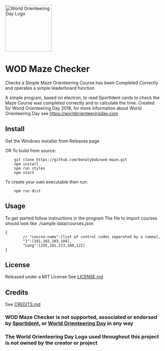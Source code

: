 <img src="http://worldorienteeringday.com/wp-content/uploads/2016/03/wod-logo-color.png" alt="World Orienteering Day Logo" height="150px"/>

# WOD Maze Checker

Checks a Simple Maze Orienteering Course has been Completed Correctly and operates a simple leaderboard function

A simple program, based on electron, to read SportIdent cards to check the Maze Course was completed correctly and to calculate the time. Created for World Orienteering Day 2018, for more information about World Orienteering Day see https://worldorienteeringday.com

## Install
Get the Windows installer from Releases page

OR To build from source:

        git clone https://github.com/bonalybob/wod-maze.git
        npm install
        npm run styles
        npm start
To create your own executable then run:

        npm run dist

## Usage
To get started follow instructions in the program
The file to import courses should look like ./sample data/courses.json
````
{
        // "course-name":[list of control codes separated by a comma],
        "1":[101,102,103,104],
        "Long":[255,101,213,100,122]
}
````

## License
Released under a MIT License
See [LICENSE.md](./LICENSE.md)

## Credits
See [CREDITS.md](./CREDITS.md)

### WOD Maze Checker is not supported, associated or endorsed by [SportIdent](https://www.sportident.com), or [World Orienteering Day](https://worldorienteeringday.com) in any way

### The World Orienteering Day Logo used throughout this project is not owned by the creator or project
